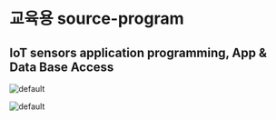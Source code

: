 # 교육용 source-program
## IoT sensors application programming, App & Data Base Access

![default](https://user-images.githubusercontent.com/24461729/53863606-f5059300-402d-11e9-88f3-8a3bcabc3f40.PNG)

![default](https://user-images.githubusercontent.com/24461729/53863947-b1f7ef80-402e-11e9-8df8-47958afdf41f.PNG)
